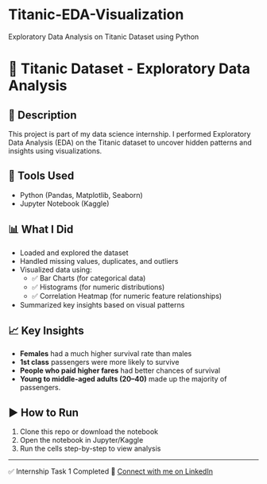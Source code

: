 # Titanic-EDA-Visualization
Exploratory Data Analysis on Titanic Dataset using Python

# 🚢 Titanic Dataset - Exploratory Data Analysis

## 📌 Description
This project is part of my data science internship. I performed Exploratory Data Analysis (EDA) on the Titanic dataset to uncover hidden patterns and insights using visualizations.

## 🧪 Tools Used
- Python (Pandas, Matplotlib, Seaborn)
- Jupyter Notebook (Kaggle)

## 📊 What I Did
- Loaded and explored the dataset
- Handled missing values, duplicates, and outliers
- Visualized data using:
  - ✅ Bar Charts (for categorical data)
  - ✅ Histograms (for numeric distributions)
  - ✅ Correlation Heatmap (for numeric feature relationships)
- Summarized key insights based on visual patterns

## 📈 Key Insights
- **Females** had a much higher survival rate than males  
- **1st class** passengers were more likely to survive  
- **People who paid higher fares** had better chances of survival
- **Young to middle-aged adults (20–40)** made up the majority of passengers.

## ▶️ How to Run
1. Clone this repo or download the notebook
2. Open the notebook in Jupyter/Kaggle
3. Run the cells step-by-step to view analysis

---

✅ Internship Task 1 Completed
🔗 [Connect with me on LinkedIn](https://www.linkedin.com/in/hafiz-muhammad-haris-305211361)

